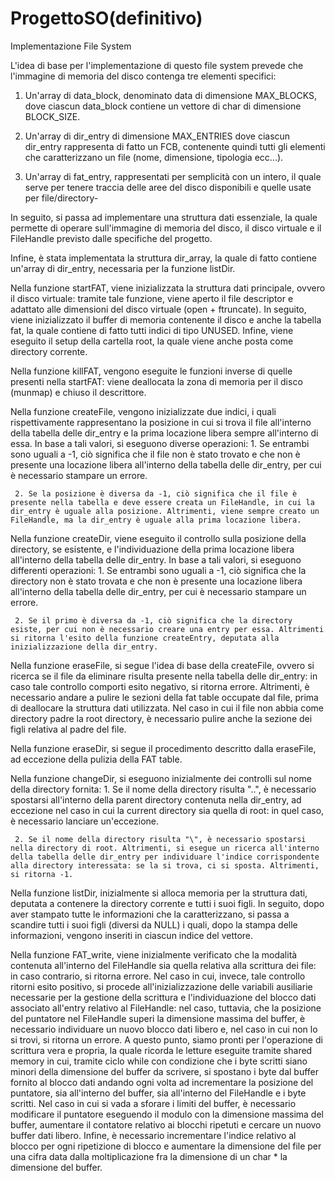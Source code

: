 # ProgettoSO(definitivo)
 Implementazione File System

L'idea di base per l'implementazione di questo file system prevede che l'immagine di memoria del disco contenga tre elementi specifici:
   1. Un'array di data_block, denominato data di dimensione MAX_BLOCKS, dove ciascun data_block contiene un vettore di char di dimensione BLOCK_SIZE.

   2. Un'array di dir_entry di dimensione MAX_ENTRIES dove ciascun dir_entry rappresenta di fatto un FCB, contenente quindi tutti gli elementi che caratterizzano un file (nome, dimensione, tipologia ecc...).

   3. Un'array di fat_entry, rappresentati per semplicità con un intero, il quale serve per tenere traccia delle aree del disco disponibili e quelle usate per file/directory-


In seguito, si passa ad implementare una struttura dati essenziale, la quale permette di operare sull'immagine di memoria del disco, il disco virtuale e il FileHandle previsto dalle specifiche del progetto.

Infine, è stata implementata la struttura dir_array, la quale di fatto contiene un'array di dir_entry, necessaria per la funzione listDir.


Nella funzione startFAT, viene inizializzata la struttura dati principale, ovvero il disco virtuale: tramite tale funzione, viene aperto il file descriptor e adattato alle dimensioni del disco virtuale (open + ftruncate). In seguito, viene inizializzato il buffer di memoria contenente il disco e anche la tabella fat, la quale contiene di fatto tutti indici di tipo UNUSED. Infine, viene eseguito il setup della cartella root, la quale viene anche posta come directory corrente.


Nella funzione killFAT, vengono eseguite le funzioni inverse di quelle presenti nella startFAT: viene deallocata la zona di memoria per il disco (munmap) e chiuso il descrittore.

Nella funzione createFile, vengono inizializzate due indici, i quali rispettivamente rappresentano la posizione in cui si trova il file all'interno della tabella delle dir_entry e la prima locazione libera sempre all'interno di essa. In base a tali valori, si eseguono diverse operazioni:
     1. Se entrambi sono uguali a -1, ciò significa che il file non è stato trovato e che non è presente una locazione libera all'interno della tabella delle dir_entry, per cui è necessario stampare un errore.

     2. Se la posizione è diversa da -1, ciò significa che il file è presente nella tabella e deve essere creata un FileHandle, in cui la dir_entry è uguale alla posizione. Altrimenti, viene sempre creato un FileHandle, ma la dir_entry è uguale alla prima locazione libera.


Nella funzione createDir, viene eseguito il controllo sulla posizione della directory, se esistente, e l'individuazione della prima locazione libera all'interno della tabella delle dir_entry. In base a tali valori, si eseguono differenti operazioni:
     1. Se entrambi sono uguali a -1, ciò significa che la directory non è stato trovata e che non è presente una locazione libera all'interno della tabella delle dir_entry, per cui è necessario stampare un errore.

     2. Se il primo è diversa da -1, ciò significa che la directory esiste, per cui non è necessario creare una entry per essa. Altrimenti si ritorna l'esito della funzione createEntry, deputata alla inizializzazione della dir_entry.

Nella funzione eraseFile, si segue l'idea di base della createFile, ovvero si ricerca se il file da eliminare risulta presente nella tabella delle dir_entry: in caso tale controllo comporti esito negativo, si ritorna errore. Altrimenti, è necessario andare a pulire le sezioni della fat table occupate dal file, prima di deallocare la struttura dati utilizzata. Nel caso in cui il file non abbia come directory padre la root directory, è necessario pulire anche la sezione dei figli relativa al padre del file.

Nella funzione eraseDir, si segue il procedimento descritto dalla eraseFile, ad eccezione della pulizia della FAT table.

Nella funzione changeDir, si eseguono inizialmente dei controlli sul nome della directory fornita:
     1. Se il nome della directory risulta "..", è necessario spostarsi all'interno della parent directory contenuta nella dir_entry, ad eccezione nel caso in cui la current directory sia quella di root: in quel caso, è necessario lanciare un'eccezione.

     2. Se il nome della directory risulta "\", è necessario spostarsi nella directory di root. Altrimenti, si esegue un ricerca all'interno della tabella delle dir_entry per individuare l'indice corrispondente alla directory interessata: se la si trova, ci si sposta. Altrimenti, si ritorna -1.

Nella funzione listDir, inizialmente si alloca memoria per la struttura dati, deputata a contenere la directory corrente e tutti i suoi figli. In seguito, dopo aver stampato tutte le informazioni che la caratterizzano, si passa a scandire tutti i suoi figli (diversi da NULL) i quali, dopo la stampa delle informazioni, vengono inseriti in ciascun indice del vettore.


Nella funzione FAT_write, viene inizialmente verificato che la modalità contenuta all'interno del FileHandle sia quella relativa alla scrittura dei file: in caso contrario, si ritorna errore. Nel caso in cui, invece, tale controllo ritorni esito positivo, si procede all'inizializzazione delle variabili ausiliarie necessarie per la gestione della scrittura e l'individuazione del blocco dati associato all'entry relativo al FileHandle: nel caso, tuttavia, che la posizione del puntatore nel FileHandle superi la dimensione massima del buffer, è necessario individuare un nuovo blocco dati libero e, nel caso in cui non lo si trovi, si ritorna un errore. A questo punto, siamo pronti per l'operazione di scrittura vera e propria, la quale ricorda le letture eseguite tramite shared memory in cui, tramite ciclo while con condizione che i byte scritti siano minori della dimensione del buffer da scrivere, si spostano i byte dal buffer fornito al blocco dati andando ogni volta ad incrementare la posizione del puntatore, sia all'interno del buffer, sia all'interno del FileHandle e i byte scritti. Nel caso in cui si vada a sforare i limiti del buffer, è necessario modificare il puntatore eseguendo il modulo con la dimensione massima del buffer, aumentare il contatore relativo ai blocchi ripetuti e cercare un nuovo buffer dati libero. Infine, è necessario incrementare l'indice relativo al blocco per ogni ripetizione di blocco e aumentare la dimensione del file per una cifra data dalla moltiplicazione fra la dimensione di un char * la dimensione del buffer.